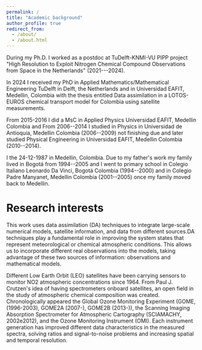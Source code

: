 ```yaml
---
permalink: /
title: "Academic background"
author_profile: true
redirect_from: 
  - /about/
  - /about.html
---
```


During my Ph.D. I worked as a postdoc at TuDelft-KNMI-VU PIPP project "High Resolution to Exploit Nitrogen Chemical Compound Observations from Space in the Netherlands" (2021---2024). 

In 2024 I received my PhD in Applied Mathematics/Mathematical Engineering TuDelft in Delft, the Netherlands and in Universidad EAFIT, Medellin, Colombia with the thesis entitled Data assimilation in a LOTOS-EUROS chemical transport model for Colombia using satellite measurements.

From 2015-2016 I did a MsC in Applied Physics Universidad EAFIT, Medellin Colombia and From 2006--2014 I studied in Physics in Universidad de Antioquia, Medellin Colombia (2006--2009) not finishing due and later studied Physical Engineering in Universidad EAFIT, Medellin Colombia (2010--2014). 
 

I the 24-12-1987 in Medellin, Colombia. Due to my father's work my family lived in Bogotá from 1994--2005 and I went to primary school in Colegio Italiano Leonardo Da Vinci, Bogotá Colombia (1994--2000) and in Colegio Padre Manyanet, Medellin Colombia (2001--2005) once my family moved back to Medellin.


Research interests
======
This work uses data assimilation (DA) techniques to integrate large-scale numerical models, satellite information, and data from different sources.DA techniques play a fundamental role in improving the system states that represent meteorological or chemical atmospheric conditions. This allows us to incorporate different real observations into the models, taking advantage of these two sources of information: observations and mathematical models.

Different Low Earth Orbit (LEO) satellites have been carrying sensors to monitor NO2 atmospheric concentrations since 1964. From Paul J. Crutzen's idea of having spectrometers onboard satellites, an open field in the study of atmospheric chemical composition was created. Chronologically appeared the Global Ozone Monitoring Experiment (GOME, (1996-2003), GOME2A (2007-), GOME2B (2013-)), the Scanning Imaging Absorption Spectrometer for Atmospheric Cartography (SCIAMACHY, 2002e2012), and the Ozone Monitoring Instrument (OMI). Each instrument generation has improved different data characteristics in the measured spectra, solving ratios and signal-to-noise problems and increasing spatial and temporal resolution. 

